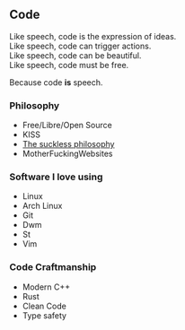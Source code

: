 ## Code

Like speech, code is the expression of ideas.<br/>
Like speech, code can trigger actions.<br/>
Like speech, code can be beautiful.<br/>
Like speech, code must be free.

Because code **is** speech.

### Philosophy

- Free/Libre/Open Source
- KISS
- [The suckless philosophy](articles/code/suckless.html)
- MotherFuckingWebsites

### Software I love using

- Linux
- Arch Linux
- Git
- Dwm
- St
- Vim

### Code Craftmanship

- Modern C++
- Rust
- Clean Code
- Type safety


